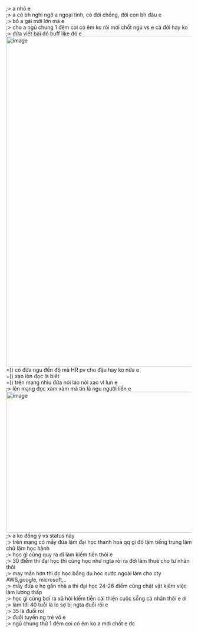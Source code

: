 ;> a nhô e<br>
;> a có bh nghi ngờ a ngoại tình, có đời chồng, đời con bh đâu e<br>
;> bồ a gái mới lớn mà e<br>
;> cho a ngủ chung 1 đêm coi có êm ko ròi mới chốt ngủ vs e cả đời hay ko<br>
;> đứa viết bài đó buff like đó e<br>
<img width="1331" height="895" alt="image" src="https://github.com/user-attachments/assets/a1d4ef2a-ef1f-4e9d-bfdb-1468e47fba9b" /><br>
=)) có đứa ngu đến độ mà HR pv cho đậu hay ko nữa e<br>
=)) xạo lòn đọc là biết<br>
=)) trên mạng nhìu đứa nói láo nói xạo vl lun e<br>
;> lên mạng đọc xàm xàm mà tin là ngu người liền e<br>
<img width="1038" height="382" alt="image" src="https://github.com/user-attachments/assets/625e3f8b-55ee-475c-bb69-23c9f8b2ac9d" /><br>
;> a ko đồng ý vs status này<br>
;> trên mạng có mấy đứa lậm đại học thanh hoa qq gì đó lậm tiếng trung lậm chữ lậm học hành<br>
;> học gì cũng quy ra đi làm kiếm tiền thôi e<br>
;> 30 điểm thi đại học thì cũng học như ngta ròi ra đời làm thuê cho tư nhân thôi<br>
;> may mắn hơn thì đc học bổng du học nước ngoài làm cho cty AWS,google, microsoft,..<br>
;> mấy đứa e họ gần nhà a thi đại học 24-26 điểm cũng chật vật kiếm việc làm lương thấp<br>
;> học gì cũng bơi ra xã hội kiếm tiền cải thiện cuộc sống cá nhân thôi e ơi<br>
;> làm tới 40 tuổi là lo sợ bị ngta đuổi rồi e<br>
;> 35 là đuổi ròi<br>
;> đuổi tuyển ng trẻ vô e<br>
;> ngủ chung thử 1 đêm coi có êm ko a mới chốt e đc
